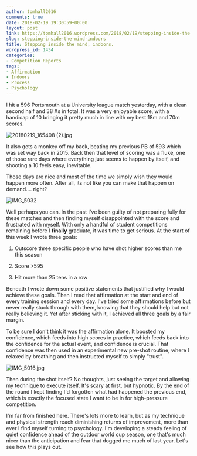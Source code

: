 ```yaml
---
author: tomhall2016
comments: true
date: 2018-02-19 19:30:59+00:00
layout: post
link: https://tomhall2016.wordpress.com/2018/02/19/stepping-inside-the-mind-indoors/
slug: stepping-inside-the-mind-indoors
title: Stepping inside the mind, indoors.
wordpress_id: 1434
categories:
- Competition Reports
tags:
- Affirmation
- Indoors
- Process
- Psychology
---
```





I hit a 596 Portsmouth at a University league match yesterday, with a clean second half and 38 Xs in total. It was a very enjoyable score, with a handicap of 10 bringing it pretty much in line with my best 18m and 70m scores.


![20180219_165408 (2).jpg](https://tomhall2016.files.wordpress.com/2018/02/20180219_165408-2.jpg)


It also gets a monkey off my back, beating my previous PB of 593 which was set way back in 2015. Back then that level of scoring was a fluke, one of those rare days where everything just seems to happen by itself, and shooting a 10 feels easy, inevitable.




Those days are nice and most of the time we simply wish they would happen more often. After all, its not like you can make that happen on demand.... right?


![IMG_5032](https://tomhall2016.files.wordpress.com/2018/02/img_5032.jpg)


Well perhaps you can. In the past I've been guilty of not preparing fully for these matches and then finding myself disappointed with the score and frustrated with myself. With only a handful of student competitions remaining before I **finally** graduate, it was time to get serious. At the start of this week I wrote three goals:




1) Outscore three specific people who have shot higher scores than me this season


2) Score >595

3) Hit more than 25 tens in a row

Beneath I wrote down some positive statements that justified why I would achieve these goals. Then I read that affirmation at the start and end of every training session and every day. I've tried some affirmations before but never really stuck through with them, knowing that they should help but not really believing it. Yet after sticking with it, I achieved all three goals by a fair margin.

To be sure I don't think it was the affirmation alone. It boosted my confidence, which feeds into high scores in practice, which feeds back into the confidence for the actual event, and confidence is crucial. That confidence was then used in an experimental new pre-shot routine, where I relaxed by breathing and then instructed myself to simply "trust".

![IMG_5016.jpg](https://tomhall2016.files.wordpress.com/2018/02/img_5016.jpg)

Then during the shot itself? No thoughts, just seeing the target and allowing my technique to execute itself. It's scary at first, but hypnotic. By the end of the round I kept finding I'd forgotten what had happened the previous end, which is exactly the focused state I want to be in for high-pressure competition.

I'm far from finished here. There's lots more to learn, but as my technique and physical strength reach diminishing returns of improvement, more than ever I find myself turning to psychology. I'm developing a steady feeling of quiet confidence ahead of the outdoor world cup season, one that's much nicer than the anticipation and fear that dogged me much of last year. Let's see how this plays out.
